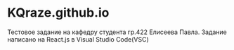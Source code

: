 # KQraze.github.io
Тестовое задание на кафедру студента гр.422 Елисеева Павла.
Задание написано на React.js в Visual Studio Code(VSC)

